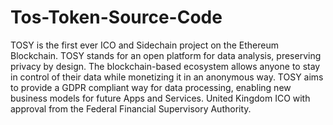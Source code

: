 # Tos-Token-Source-Code
TOSY is the first ever ICO and Sidechain project on the Ethereum Blockchain. TOSY stands for an open platform for data analysis, preserving privacy by design. The blockchain-based ecosystem allows anyone to stay in control of their data while monetizing it in an anonymous way. TOSY aims to provide a GDPR compliant way for data processing, enabling new business models for future Apps and Services. United Kingdom ICO with approval from the Federal Financial Supervisory Authority.
